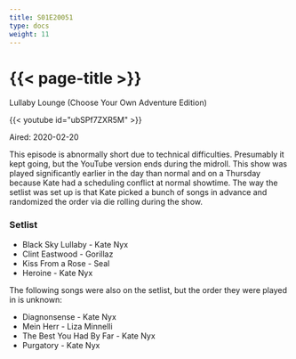 ```yaml
---
title: S01E20051
type: docs
weight: 11
---
```


# {{< page-title >}}

Lullaby Lounge (Choose Your Own Adventure Edition)

{{< youtube id="ubSPf7ZXR5M" >}}

Aired: 2020-02-20

This episode is abnormally short due to technical difficulties.  Presumably it kept going, but the YouTube version ends during the midroll.  This show was played significantly earlier in the day than normal and on a Thursday because Kate had a scheduling conflict at normal showtime.  The way the setlist was set up is that Kate picked a bunch of songs in advance and randomized the order via die rolling during the show.

### Setlist
* Black Sky Lullaby - Kate Nyx
* Clint Eastwood - Gorillaz
* Kiss From a Rose - Seal
* Heroine - Kate Nyx

The following songs were also on the setlist, but the order they were played in is unknown:
* Diagnonsense - Kate Nyx
* Mein Herr - Liza Minnelli
* The Best You Had By Far - Kate Nyx
* Purgatory - Kate Nyx
